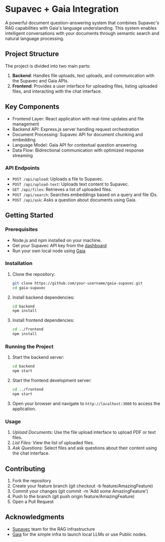 # Supavec + Gaia Integration

A powerful document question-answering system that combines Supavec's RAG capabilities with Gaia's language understanding. This system enables intelligent conversations with your documents through semantic search and natural language processing.

## Project Structure

The project is divided into two main parts:
1. **Backend**: Handles file uploads, text uploads, and communication with the Supavec and Gaia APIs.
2. **Frontend**: Provides a user interface for uploading files, listing uploaded files, and interacting with the chat interface.

## Key Components
- Frontend Layer: React application with real-time updates and file management
- Backend API: Express.js server handling request orchestration
- Document Processing: Supavec API for document chunking and embedding
- Language Model: Gaia API for contextual question answering
- Data Flow: Bidirectional communication with optimized response streaming

### API Endpoints

- `POST /api/upload`: Uploads a file to Supavec.
- `POST /api/upload-text`: Uploads text content to Supavec.
- `GET /api/files`: Retrieves a list of uploaded files.
- `POST /api/search`: Searches embeddings based on a query and file IDs.
- `POST /api/ask`: Asks a question about documents using Gaia.

## Getting Started

### Prerequisites

- Node.js and npm installed on your machine.
- Get your Supavec API key from the [dashboard](https://www.supavec.com/)
- Run your own local node using [Gaia](https://docs.gaianet.ai/node-guide/quick-start/)

### Installation

1. Clone the repository:
   ```sh
   git clone https://github.com/your-username/gaia-supavec.git
   cd gaia-supavec
   ```
2. Install backend dependencies:
    ```sh
    cd backend
    npm install
    ```
3. Install frontend dependencies:
    ```sh
    cd ../frontend
    npm install
    ```

### Running the Project

1. Start the backend server:
    ```sh
    cd backend
    npm start
    ````
2. Start the frontend development server:
   ```sh
   cd ../frontend
   npm start
   ```
3. Open your browser and navigate to `http://localhost:3000` to access the application.

### Usage
1. *Upload Documents:* Use the file upload interface to upload PDF or text files.
2. *List Files:* View the list of uploaded files.
3. *Ask Questions:* Select files and ask questions about their content using the chat interface.

## Contributing

1. Fork the repository
2. Create your feature branch (git checkout -b feature/AmazingFeature)
3. Commit your changes (git commit -m 'Add some AmazingFeature')
4. Push to the branch (git push origin feature/AmazingFeature)
5. Open a Pull Request

## Acknowledgments

- [Supavec](https://www.supavec.com/) team for the RAG infrastructure
- [Gaia](https://www.gaianet.ai/) for the simple infra to launch local LLMs or use Public nodes.